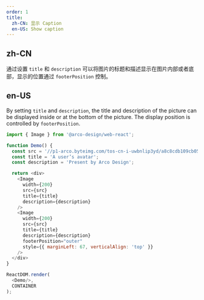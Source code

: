 ```yaml
---
order: 1
title:
  zh-CN: 显示 Caption
  en-US: Show caption
---
```


## zh-CN

通过设置 `title` 和 `description` 可以将图片的标题和描述显示在图片内部或者底部，显示的位置通过 `footerPosition` 控制。

## en-US

By setting `title` and `description`, the title and description of the picture can be displayed inside or at the bottom of the picture. The display position is controlled by `footerPosition`.

```js
import { Image } from '@arco-design/web-react';

function Demo() {
  const src = '//p1-arco.byteimg.com/tos-cn-i-uwbnlip3yd/a8c8cdb109cb051163646151a4a5083b.png~tplv-uwbnlip3yd-webp.webp';
  const title = 'A user’s avatar';
  const description = 'Present by Arco Design';

  return <div>
    <Image
      width={200}
      src={src}
      title={title}
      description={description}
    />
    <Image
      width={200}
      src={src}
      title={title}
      description={description}
      footerPosition="outer"
      style={{ marginLeft: 67, verticalAlign: 'top' }}
    />
  </div>
}

ReactDOM.render(
  <Demo/>,
  CONTAINER
);
```
